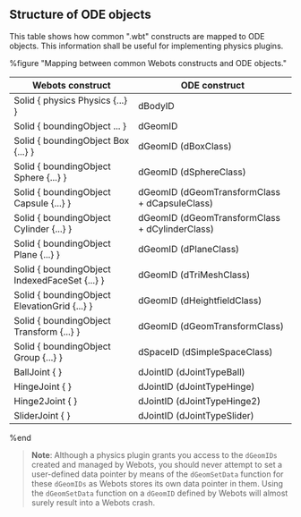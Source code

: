 ## Structure of ODE objects

This table shows how common ".wbt" constructs are mapped to ODE objects. This
information shall be useful for implementing physics plugins.

%figure "Mapping between common Webots constructs and ODE objects."

| Webots construct                              | ODE construct                                  |
| --------------------------------------------- | ---------------------------------------------- |
| Solid { physics Physics {...} }               | dBodyID                                        |
| Solid { boundingObject ... }                  | dGeomID                                        |
| Solid { boundingObject Box {...} }            | dGeomID (dBoxClass)                            |
| Solid { boundingObject Sphere {...} }         | dGeomID (dSphereClass)                         |
| Solid { boundingObject Capsule {...} }        | dGeomID (dGeomTransformClass + dCapsuleClass)  |
| Solid { boundingObject Cylinder {...} }       | dGeomID (dGeomTransformClass + dCylinderClass) |
| Solid { boundingObject Plane {...} }          | dGeomID (dPlaneClass)                          |
| Solid { boundingObject IndexedFaceSet {...} } | dGeomID (dTriMeshClass)                        |
| Solid { boundingObject ElevationGrid {...} }  | dGeomID (dHeightfieldClass)                    |
| Solid { boundingObject Transform {...} }      | dGeomID (dGeomTransformClass)                  |
| Solid { boundingObject Group {...} }          | dSpaceID (dSimpleSpaceClass)                   |
| BallJoint { }                                 | dJointID (dJointTypeBall)                      |
| HingeJoint { }                                | dJointID (dJointTypeHinge)                     |
| Hinge2Joint { }                               | dJointID (dJointTypeHinge2)                    |
| SliderJoint { }                               | dJointID (dJointTypeSlider)                    |

%end

> **Note**:
Although a physics plugin grants you access to the `dGeomIDs` created and managed
by Webots, you should never attempt to set a user-defined data pointer by means
of the `dGeomSetData` function for these `dGeomIDs` as Webots stores its own data pointer in
them. Using the `dGeomSetData` function on a `dGeomID` defined by Webots will almost surely
result into a Webots crash.
